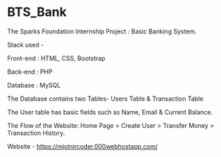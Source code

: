 # BTS_Bank
The Sparks Foundation Internship Project : Basic Banking System.

Stack used -

Front-end : HTML, CSS, Bootstrap

Back-end : PHP

Database : MySQL

The Database contains two Tables- Users Table & Transaction Table

The User table has basic fields such as Name, Email & Current Balance.

The Flow of the Website: Home Page > Create User > Transfer Money > Transaction History.

Website - https://mjolnircoder.000webhostapp.com/

